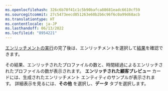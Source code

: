 ```yaml
---
ms.openlocfilehash: 326c6b70f41c1c5b90bafca88681eadc6610cf59
ms.sourcegitcommit: 27c5473eecd851263e60b2b6c96f6c0a99d68acb
ms.translationtype: HT
ms.contentlocale: ja-JP
ms.lasthandoff: 06/13/2022
ms.locfileid: "8954221"
---
```

[エンリッチメントの実行](../enrichment-hub.md#run-or-refresh-enrichments)の完了後は、エンリッチメントを選択して[結果](../enrichment-hub.md#enrichment-results)を確認できます。 

その結果、エンリッチされたプロファイルの数と、時間経過によるエンリッチされたプロファイルの数が表示されます。 **エンリッチされた顧客プレビュー** カードには、生成されたエンリッチメント エンティティのサンプルが表示されます。 詳細表示を見るには、**その他** を選択し、**データ** タブを選択します。
